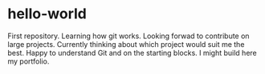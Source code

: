 # hello-world
First repository. Learning how git works. Looking forwad to contribute on large projects. 
Currently thinking about which project would suit me the best. Happy to understand Git and on the starting blocks. 
I might build here my portfolio. 
